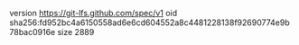 version https://git-lfs.github.com/spec/v1
oid sha256:fd952bc4a6150558ad6e6cd604552a8c4481228138f92690774e9b78bac0916e
size 2889
